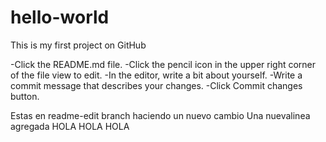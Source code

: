 # hello-world
This is my first project on GitHub

-Click the README.md file.
-Click the  pencil icon in the upper right corner of the file view to edit.
-In the editor, write a bit about yourself.
-Write a commit message that describes your changes.
-Click Commit changes button.

Estas en readme-edit branch haciendo un nuevo cambio
Una nuevalinea agregada HOLA HOLA HOLA
